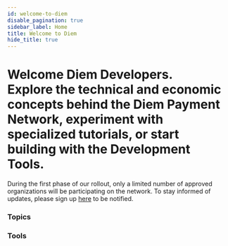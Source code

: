 ```yaml
---
id: welcome-to-diem
disable_pagination: true
sidebar_label: Home
title: Welcome to Diem
hide_title: true
---
```


<h1 className="p">Welcome Diem Developers. <br />
Explore the technical and economic concepts behind the Diem Payment Network, experiment with specialized tutorials, or start building with the Development Tools.</h1>

<NotificationBar>
  <p>
    During the first phase of our rollout, only a limited number of approved organizations will be participating on the network. To stay informed of updates, please sign up <a href="/newsletter_form">here</a> to be notified.
  </p>
</NotificationBar>

<MarketingModule
copy="Explore the official Diem Reference Wallet, with full functionality and interactive testnet connectivity"
cta="Try the Wallet"
ctaLink="/reference-wallet"
img="/img/marketing-module.jpg"
/>

### Topics

<CardsWrapper>
  <OverlayCard
    description="Protocol Overview, Transaction Types, Nodes, Accounts"
    icon="img/core-contributors.svg"
    iconDark="img/core-contributors-dark.svg"
    title="Core Concepts"
    to="/docs/core/overview"
  />
  <OverlayCard
    description="Requirements, Configuration, Running a Local Network"
    icon="img/node-operators.svg"
    iconDark="img/node-operators-dark.svg"
    title="Nodes"
    to="/docs/node/overview"
  />
  <OverlayCard
    description="Integration, Reference Wallet"
    icon="img/wallet-app.svg"
    iconDark="img/wallet-app-dark.svg"
    title="Wallets"
    to="/docs/wallet-app/overview"
  />
  <OverlayCard
    description="Integration, Reference Merchant"
    icon="img/docs/merchant-solutions.svg"
    iconDark="img/docs/merchant-solutions-dark.svg"
    title="Merchants"
    to="/docs/merchant/overview"
  />
  <OverlayCard
    description="Key Components, Writing Modules, Testing & Debugging"
    icon="img/move.svg"
    iconDark="img/move-dark.svg"
    title="Move"
    to="/docs/move/overview"
  />
</CardsWrapper>

### Tools

<CardsWrapper cardsPerRow={4}>
  <SimpleTextCard
    icon="img/document.svg"
    iconDark="img/document-dark.svg"
    title="SDKs"
    to="/docs/sdks/overview"
  />
  <SimpleTextCard
    icon="img/core-contributors.svg"
    iconDark="img/core-contributors-dark.svg"
    title="CLI"
    to="/docs/cli"
  />
  <SimpleTextCard
    icon="img/github.svg"
    iconDark="img/github-dark.svg"
    title="GitHub"
    to="https://github.com/diem/diem"
  />
</CardsWrapper>
